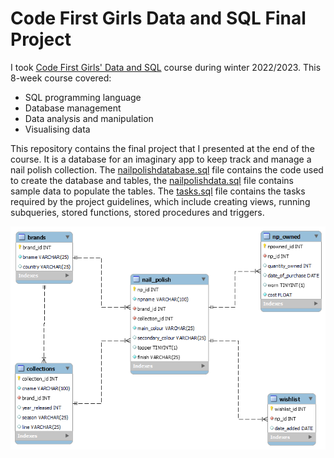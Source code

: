 # Code First Girls Data and SQL Final Project

I took [Code First Girls' Data and SQL](https://codefirstgirls.com/courses/classes/coding-kickstarter/) course during winter 2022/2023. This 8-week course covered:
- SQL programming language
- Database management
- Data analysis and manipulation
- Visualising data

This repository contains the final project that I presented at the end of the course. It is a database for an imaginary app to keep track and manage a nail polish collection. The [nailpolishdatabase.sql](https://github.com/MaCeleste/CFG-Data-and-SQL/blob/main/nailpolishdatabase.sql) file contains the code used to create the database and tables, the [nailpolishdata.sql](https://github.com/MaCeleste/CFG-Data-and-SQL/blob/main/nailpolishdata.sql) file contains sample data to populate the tables. The [tasks.sql](https://github.com/MaCeleste/CFG-Data-and-SQL/blob/main/tasks.sql) file contains the tasks required by the project guidelines, which include creating views, running subqueries, stored functions, stored procedures and triggers.

![diagram](diagram.png)
